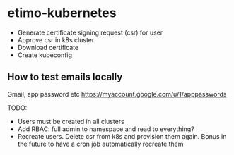 # etimo-kubernetes

- Generate certificate signing request (csr) for user
- Approve csr in k8s cluster
- Download certificate
- Create kubeconfig

## How to test emails locally

Gmail, app password etc
https://myaccount.google.com/u/1/apppasswords

TODO:

- Users must be created in all clusters
- Add RBAC: full admin to namespace and read to everything?
- Recreate users. Delete csr from k8s and provision them again. Bonus in the future to have a cron job automatically recreate them
